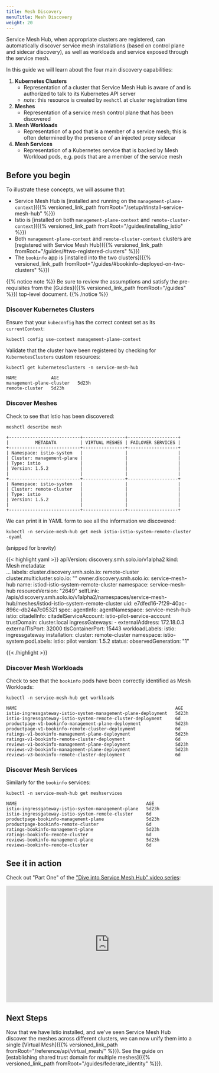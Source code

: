 ```yaml
---
title: Mesh Discovery
menuTitle: Mesh Discovery
weight: 20
---
```


Service Mesh Hub, when appropriate clusters are registered, can automatically discover service mesh installations (based on control plane and sidecar discovery), as well as workloads and service exposed through the service mesh.

In this guide we will learn about the four main discovery capabilities:

1. **Kubernetes Clusters**
    - Representation of a cluster that Service Mesh Hub is aware of and is authorized to
talk to its Kubernetes API server
    - *note*: this resource is created by `meshctl` at cluster registration time
2. **Meshes**
    - Representation of a service mesh control plane that has been discovered 
3. **Mesh Workloads**
    - Representation of a pod that is a member of a service mesh; this is often determined by the presence of
an injected proxy sidecar
4. **Mesh Services**
    - Representation of a Kubernetes service that is backed by Mesh Workload pods, e.g.
pods that are a member of the service mesh


## Before you begin
To illustrate these concepts, we will assume that:

* Service Mesh Hub is [installed and running on the `management-plane-context`]({{% versioned_link_path fromRoot="/setup/#install-service-mesh-hub" %}})
* Istio is [installed on both `management-plane-context` and `remote-cluster-context`]({{% versioned_link_path fromRoot="/guides/installing_istio" %}})
* Both `management-plane-context` and `remote-cluster-context` clusters are [registered with Service Mesh Hub]({{% versioned_link_path fromRoot="/guides/#two-registered-clusters" %}})
* The `bookinfo` app is [installed into the two clusters]({{% versioned_link_path fromRoot="/guides/#bookinfo-deployed-on-two-clusters" %}})


{{% notice note %}}
Be sure to review the assumptions and satisfy the pre-requisites from the [Guides]({{% versioned_link_path fromRoot="/guides" %}}) top-level document.
{{% /notice %}}

### Discover Kubernetes Clusters

Ensure that your `kubeconfig` has the correct context set as its `currentContext`:

```shell
kubectl config use-context management-plane-context
```

Validate that the cluster have been registered by checking for `KubernetesClusters` custom resources:

```shell
kubectl get kubernetesclusters -n service-mesh-hub
```

```shell
NAME             AGE
management-plane-cluster   5d23h
remote-cluster   5d23h
```

### Discover Meshes

Check to see that Istio has been discovered:

```shell
meshctl describe mesh
```

```
+---------------------------+----------------+-------------------+
|          METADATA         | VIRTUAL MESHES | FAILOVER SERVICES |
+---------------------------+----------------+-------------------+
| Namespace: istio-system   |                |                   |
| Cluster: management-plane |                |                   |
| Type: istio               |                |                   |
| Version: 1.5.2            |                |                   |
|                           |                |                   |
+---------------------------+----------------+-------------------+
| Namespace: istio-system   |                |                   |
| Cluster: remote-cluster   |                |                   |
| Type: istio               |                |                   |
| Version: 1.5.2            |                |                   |
|                           |                |                   |
+---------------------------+----------------+-------------------+
```

We can print it in YAML form to see all the information we discovered:

```shell
kubectl -n service-mesh-hub get mesh istio-istio-system-remote-cluster -oyaml
```

(snipped for brevity)

{{< highlight yaml >}}
apiVersion: discovery.smh.solo.io/v1alpha2
kind: Mesh
metadata:  
  ... 
  labels:
    cluster.discovery.smh.solo.io: remote-cluster
    cluster.multicluster.solo.io: ""
    owner.discovery.smh.solo.io: service-mesh-hub
  name: istiod-istio-system-remote-cluster
  namespace: service-mesh-hub
  resourceVersion: "2649"
  selfLink: /apis/discovery.smh.solo.io/v1alpha2/namespaces/service-mesh-hub/meshes/istiod-istio-system-remote-cluster
  uid: e7dfed16-7f29-40ac-896c-db24a7c05321
spec:
  agentInfo:
    agentNamespace: service-mesh-hub
  istio:
    citadelInfo:
      citadelServiceAccount: istio-pilot-service-account
      trustDomain: cluster.local
    ingressGateways:
    - externalAddress: 172.18.0.3
      externalTlsPort: 32000
      tlsContainerPort: 15443
      workloadLabels:
        istio: ingressgateway
    installation:
      cluster: remote-cluster
      namespace: istio-system
      podLabels:
        istio: pilot
      version: 1.5.2
status:
  observedGeneration: "1"

{{< /highlight >}}

### Discover Mesh Workloads

Check to see that the `bookinfo` pods have been correctly identified as Mesh Workloads:

```shell
kubectl -n service-mesh-hub get workloads
```

```
NAME                                                            AGE
istio-ingressgateway-istio-system-management-plane-deployment   5d23h
istio-ingressgateway-istio-system-remote-cluster-deployment     6d
productpage-v1-bookinfo-management-plane-deployment             5d23h
productpage-v1-bookinfo-remote-cluster-deployment               6d
ratings-v1-bookinfo-management-plane-deployment                 5d23h
ratings-v1-bookinfo-remote-cluster-deployment                   6d
reviews-v1-bookinfo-management-plane-deployment                 5d23h
reviews-v2-bookinfo-management-plane-deployment                 5d23h
reviews-v3-bookinfo-remote-cluster-deployment                   6d
```

### Discover Mesh Services

Similarly for the `bookinfo` services:

```shell
kubectl -n service-mesh-hub get meshservices
```

```
NAME                                                 AGE
istio-ingressgateway-istio-system-management-plane   5d23h
istio-ingressgateway-istio-system-remote-cluster     6d
productpage-bookinfo-management-plane                5d23h
productpage-bookinfo-remote-cluster                  6d
ratings-bookinfo-management-plane                    5d23h
ratings-bookinfo-remote-cluster                      6d
reviews-bookinfo-management-plane                    5d23h
reviews-bookinfo-remote-cluster                      6d
```

## See it in action

Check out "Part One" of the ["Dive into Service Mesh Hub" video series](https://www.youtube.com/watch?v=4sWikVELr5M&list=PLBOtlFtGznBjr4E9xYHH9eVyiOwnk1ciK):

<iframe width="560" height="315" src="https://www.youtube.com/embed/4sWikVELr5M" frameborder="0" allow="accelerometer; autoplay; encrypted-media; gyroscope; picture-in-picture" allowfullscreen></iframe>

## Next Steps

Now that we have Istio installed, and we've seen Service Mesh Hub discover the meshes across different clusters, we can now unify them into a single [Virtual Mesh]({{% versioned_link_path fromRoot="/reference/api/virtual_mesh/" %}}). See the guide on [establishing shared trust domain for multiple meshes]({{% versioned_link_path fromRoot="/guides/federate_identity" %}}).
